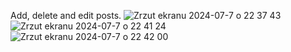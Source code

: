 Add, delete and edit posts. 
![Zrzut ekranu 2024-07-7 o 22 37 43](https://github.com/paulinassss/TeaTime-Blog/assets/128840626/76d1cb56-53cc-4f14-a62d-2ea2645fe8a1)
![Zrzut ekranu 2024-07-7 o 22 41 24](https://github.com/paulinassss/TeaTime-Blog/assets/128840626/3b9419df-b5d7-4645-ae84-e1dd4ea604f7)
![Zrzut ekranu 2024-07-7 o 22 42 00](https://github.com/paulinassss/TeaTime-Blog/assets/128840626/fee02b29-dae9-4694-b870-0a4e005684c3)
